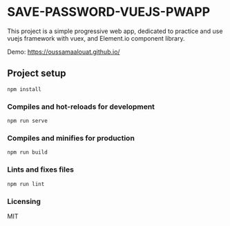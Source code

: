 # SAVE-PASSWORD-VUEJS-PWAPP
This project is a simple progressive web app, dedicated to practice and use vuejs framework with vuex, and Element.io component library.

Demo: https://oussamaalouat.github.io/

## Project setup
```
npm install
```

### Compiles and hot-reloads for development
```
npm run serve
```

### Compiles and minifies for production
```
npm run build
```

### Lints and fixes files
```
npm run lint
```
### Licensing

MIT
